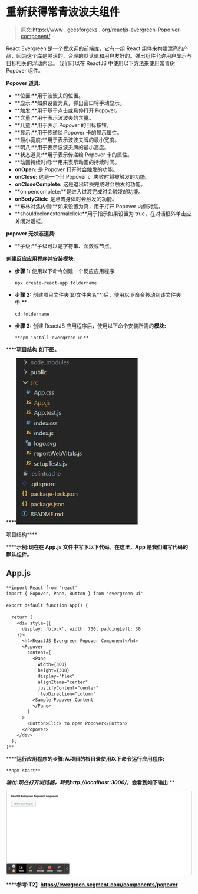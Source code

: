 # 重新获得常青波波夫组件

> 原文:[https://www . geesforgeks . org/reactjs-evergreen-Popo ver-component/](https://www.geeksforgeeks.org/reactjs-evergreen-popover-component/)

React Evergreen 是一个受欢迎的前端库，它有一组 React 组件来构建漂亮的产品，因为这个库是灵活的、合理的默认值和用户友好的。弹出组件允许用户显示与目标相关的浮动内容。 我们可以在 ReactJS 中使用以下方法来使用常青树 Popover 组件。

**Popover 道具:**

*   **位置:**用于波波夫的位置。
*   **显示:**如果设置为真，弹出窗口将手动显示。
*   **触发:**用于基于点击或悬停打开 Popover。
*   **含量:**用于表示波波夫的含量。
*   **儿童:**用于表示 Popover 的目标按钮。
*   **显示:**用于传递给 Popover 卡的显示属性。
*   **最小宽度:**用于表示波波夫牌的最小宽度。
*   **明八:**用于表示波波夫牌的最小高度。
*   **状态道具:**用于表示传递给 Popover 卡的属性。
*   **动画持续时间:**用来表示动画的持续时间。
*   **onOpen:** 是 Popover 打开时会触发的功能。
*   **onClose:** 这是一个当 Popover c .失败时将被触发的功能。
*   **onCloseComplete:** 这是退出转换完成时会触发的功能。
*   **on pencomplete:**是进入过渡完成时会触发的功能。
*   **onBodyClick:** 是点击身体时会触发的功能。
*   **布林对焦内侧:**如果设置为真，用于打开 Popover 内侧对焦。
*   **shouldeclonexternalclick:**用于指示如果设置为 true，在对话框外单击应关闭对话框。

**popover 无状态道具:**

*   **子级:**子级可以是字符串、函数或节点。

**创建反应应用程序并安装模块:**

*   **步骤 1:** 使用以下命令创建一个反应应用程序:

    ```
    npx create-react-app foldername
    ```

*   **步骤 2:** 创建项目文件夹(即文件夹名**)后，使用以下命令移动到该文件夹中:**

    ```
    cd foldername
    ```

*   **步骤 3:** 创建 ReactJS 应用程序后，使用以下命令安装所需的****模块:****

    ```
    **npm install evergreen-ui**
    ```

******项目结构:**如下图。****

****![](img/f04ae0d8b722a9fff0bd9bd138b29c23.png)

项目结构**** 

******示例:**现在在 **App.js** 文件中写下以下代码。在这里，App 是我们编写代码的默认组件。****

## ****App.js****

```
**import React from 'react'
import { Popover, Pane, Button } from 'evergreen-ui'

export default function App() {

  return (
    <div style={{
      display: 'block', width: 700, paddingLeft: 30
    }}>
      <h4>ReactJS Evergreen Popover Component</h4>
      <Popover
        content={
          <Pane
            width={300}
            height={300}
            display="flex"
            alignItems="center"
            justifyContent="center"
            flexDirection="column"
          >Sample Popover Content
          </Pane>
        }
      >
        <Button>Click to open Popover</Button>
      </Popover>
    </div>
  );
}**
```

******运行应用程序的步骤:**从项目的根目录使用以下命令运行应用程序:****

```
**npm start**
```

******输出:**现在打开浏览器，转到***http://localhost:3000/***，会看到如下输出:****

****![](img/a71c7e452117695ed3a3668758ebd6c8.png)****

******参考:**T2】https://evergreen.segment.com/components/popover****